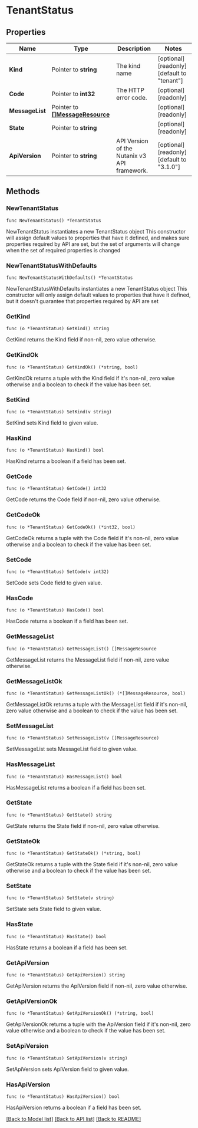 # TenantStatus

## Properties

Name | Type | Description | Notes
------------ | ------------- | ------------- | -------------
**Kind** | Pointer to **string** | The kind name | [optional] [readonly] [default to "tenant"]
**Code** | Pointer to **int32** | The HTTP error code. | [optional] [readonly] 
**MessageList** | Pointer to [**[]MessageResource**](MessageResource.md) |  | [optional] [readonly] 
**State** | Pointer to **string** |  | [optional] [readonly] 
**ApiVersion** | Pointer to **string** | API Version of the Nutanix v3 API framework. | [optional] [readonly] [default to "3.1.0"]

## Methods

### NewTenantStatus

`func NewTenantStatus() *TenantStatus`

NewTenantStatus instantiates a new TenantStatus object
This constructor will assign default values to properties that have it defined,
and makes sure properties required by API are set, but the set of arguments
will change when the set of required properties is changed

### NewTenantStatusWithDefaults

`func NewTenantStatusWithDefaults() *TenantStatus`

NewTenantStatusWithDefaults instantiates a new TenantStatus object
This constructor will only assign default values to properties that have it defined,
but it doesn't guarantee that properties required by API are set

### GetKind

`func (o *TenantStatus) GetKind() string`

GetKind returns the Kind field if non-nil, zero value otherwise.

### GetKindOk

`func (o *TenantStatus) GetKindOk() (*string, bool)`

GetKindOk returns a tuple with the Kind field if it's non-nil, zero value otherwise
and a boolean to check if the value has been set.

### SetKind

`func (o *TenantStatus) SetKind(v string)`

SetKind sets Kind field to given value.

### HasKind

`func (o *TenantStatus) HasKind() bool`

HasKind returns a boolean if a field has been set.

### GetCode

`func (o *TenantStatus) GetCode() int32`

GetCode returns the Code field if non-nil, zero value otherwise.

### GetCodeOk

`func (o *TenantStatus) GetCodeOk() (*int32, bool)`

GetCodeOk returns a tuple with the Code field if it's non-nil, zero value otherwise
and a boolean to check if the value has been set.

### SetCode

`func (o *TenantStatus) SetCode(v int32)`

SetCode sets Code field to given value.

### HasCode

`func (o *TenantStatus) HasCode() bool`

HasCode returns a boolean if a field has been set.

### GetMessageList

`func (o *TenantStatus) GetMessageList() []MessageResource`

GetMessageList returns the MessageList field if non-nil, zero value otherwise.

### GetMessageListOk

`func (o *TenantStatus) GetMessageListOk() (*[]MessageResource, bool)`

GetMessageListOk returns a tuple with the MessageList field if it's non-nil, zero value otherwise
and a boolean to check if the value has been set.

### SetMessageList

`func (o *TenantStatus) SetMessageList(v []MessageResource)`

SetMessageList sets MessageList field to given value.

### HasMessageList

`func (o *TenantStatus) HasMessageList() bool`

HasMessageList returns a boolean if a field has been set.

### GetState

`func (o *TenantStatus) GetState() string`

GetState returns the State field if non-nil, zero value otherwise.

### GetStateOk

`func (o *TenantStatus) GetStateOk() (*string, bool)`

GetStateOk returns a tuple with the State field if it's non-nil, zero value otherwise
and a boolean to check if the value has been set.

### SetState

`func (o *TenantStatus) SetState(v string)`

SetState sets State field to given value.

### HasState

`func (o *TenantStatus) HasState() bool`

HasState returns a boolean if a field has been set.

### GetApiVersion

`func (o *TenantStatus) GetApiVersion() string`

GetApiVersion returns the ApiVersion field if non-nil, zero value otherwise.

### GetApiVersionOk

`func (o *TenantStatus) GetApiVersionOk() (*string, bool)`

GetApiVersionOk returns a tuple with the ApiVersion field if it's non-nil, zero value otherwise
and a boolean to check if the value has been set.

### SetApiVersion

`func (o *TenantStatus) SetApiVersion(v string)`

SetApiVersion sets ApiVersion field to given value.

### HasApiVersion

`func (o *TenantStatus) HasApiVersion() bool`

HasApiVersion returns a boolean if a field has been set.


[[Back to Model list]](../README.md#documentation-for-models) [[Back to API list]](../README.md#documentation-for-api-endpoints) [[Back to README]](../README.md)


